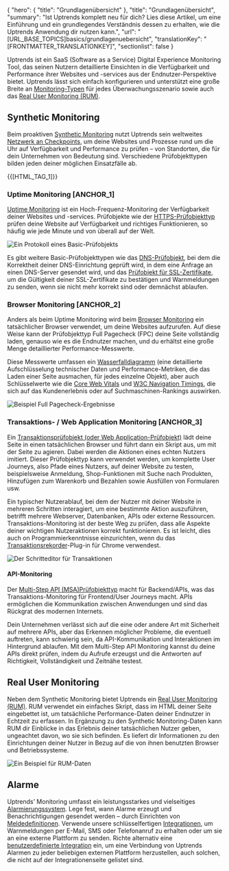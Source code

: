 {
  "hero": {
    "title": "Grundlagenübersicht"
  },
  "title": "Grundlagenübersicht",
  "summary": "Ist Uptrends komplett neu für dich? Lies diese Artikel, um eine Einführung und ein grundlegendes Verständnis dessen zu erhalten, wie die Uptrends Anwendung dir nutzen kann.",
  "url": "[URL_BASE_TOPICS]basics/grundlagenuebersicht",
  "translationKey": "[FRONTMATTER_TRANSLATIONKEY]",
  "sectionlist": false
}

Uptrends ist ein SaaS (Software as a Service) Digital Experience Monitoring Tool, das seinen Nutzern detaillierte Einsichten in die Verfügbarkeit und Performance ihrer Websites und -services aus der Endnutzer-Perspektive bietet. Uptrends lässt sich einfach konfigurieren und unterstützt eine große Breite an [Monitoring-Typen]([LINK_URL_1]) für jedes Überwachungsszenario sowie auch das [Real User Monitoring (RUM)]([LINK_URL_2]).

## Synthetic Monitoring

Beim proaktiven [Synthetic Monitoring]([LINK_URL_3]) nutzt Uptrends sein weltweites [Netzwerk an Checkpoints]([LINK_URL_4]), um deine Websites und Prozesse rund um die Uhr auf Verfügbarkeit und Performance zu prüfen – von Standorten, die für dein Unternehmen von Bedeutung sind. Verschiedene Prüfobjekttypen bilden jeden deiner möglichen Einsatzfälle ab.

{{[HTML_TAG_1]}}

### Uptime Monitoring [ANCHOR_1]

[Uptime Monitoring]([LINK_URL_5]) ist ein Hoch-Frequenz-Monitoring der Verfügbarkeit deiner Websites und -services. Prüfobjekte wie der [HTTPS-Prüfobjekttyp]([LINK_URL_6]) prüfen deine Website auf Verfügbarkeit und richtiges Funktionieren, so häufig wie jede Minute und von überall auf der Welt.

![Ein Protokoll eines Basic-Prüfobjekts]([LINK_URL_7])

Es gibt weitere Basic-Prüfobjekttypen wie das [DNS-Prüfobjekt]([LINK_URL_8]), bei dem die Korrektheit deiner DNS-Einrichtung geprüft wird, in dem eine Anfrage an einen DNS-Server gesendet wird, und das [Prüfobjekt für SSL-Zertifikate]([LINK_URL_9]), um die Gültigkeit deiner SSL-Zertifikate zu bestätigen und Warnmeldungen zu senden, wenn sie nicht mehr korrekt sind oder demnächst ablaufen.

### Browser Monitoring [ANCHOR_2]

Anders als beim Uptime Monitoring wird beim [Browser Monitoring]([LINK_URL_10]) ein tatsächlicher Browser verwendet, um deine Websites aufzurufen. Auf diese Weise kann der Prüfobjekttyp Full Pagecheck (FPC) deine Seite vollständig laden, genauso wie es die Endnutzer machen, und du erhältst eine große Menge detaillierter Performance-Messwerte.

Diese Messwerte umfassen ein [Wasserfalldiagramm]([LINK_URL_11]) (eine detaillierte Aufschlüsselung technischer Daten und Performance-Metriken, die das Laden einer Seite ausmachen, für jedes einzelne Objekt), aber auch Schlüsselwerte wie die [Core Web Vitals]([LINK_URL_12]) und [W3C Navigation Timings]([LINK_URL_13]), die sich auf das Kundenerlebnis oder auf Suchmaschinen-Rankings auswirken.

![Beispiel Full Pagecheck-Ergebnisse]([LINK_URL_14])

### Transaktions- / Web Application Monitoring [ANCHOR_3]

Ein [Transaktionsprüfobjekt (oder Web Application-Prüfobjekt)]([LINK_URL_15]) lädt deine Seite in einen tatsächlichen Browser und führt dann ein Skript aus, um mit der Seite zu agieren. Dabei werden die Aktionen eines echten Nutzers imitiert. Dieser Prüfobjekttyp kann verwendet werden, um komplette User Journeys, also Pfade eines Nutzers, auf deiner Website zu testen, beispielsweise Anmeldung, Shop-Funktionen mit Suche nach Produkten, Hinzufügen zum Warenkorb und Bezahlen sowie Ausfüllen von Formularen usw.

Ein typischer Nutzerablauf, bei dem der Nutzer mit deiner Website in mehreren Schritten interagiert, um eine bestimmte Aktion auszuführen, betrifft mehrere Webserver, Datenbanken, APIs oder externe Ressourcen. Transaktions-Monitoring ist der beste Weg zu prüfen, dass alle Aspekte deiner wichtigen Nutzeraktionen korrekt funktionieren. Es ist leicht, dies auch on Programmierkenntnisse einzurichten, wenn du das [Transaktionsrekorder]([LINK_URL_16])-Plug-in für Chrome verwendest.

![Der Schritteditor für Transaktionen]([LINK_URL_17])

#### API-Monitoring

Der [Multi-Step API (MSA)Prüfobjekttyp]([LINK_URL_18]) macht für Backend/APIs, was das Transaktions-Monitoring für Frontend/User Journeys macht. APIs ermöglichen die Kommunikation zwischen Anwendungen und sind das Rückgrat des modernen Internets.

Dein Unternehmen verlässt sich auf die eine oder andere Art mit Sicherheit auf mehrere APIs, aber das Erkennen möglicher Probleme, die eventuell auftreten, kann schwierig sein, da API-Kommunikation und Interaktionen im Hintergrund ablaufen. Mit dem Multi-Step API Monitoring kannst du deine APIs direkt prüfen, indem du Aufrufe erzeugst und die Antworten auf Richtigkeit, Vollständigkeit und Zeitnähe testest.

## Real User Monitoring

Neben dem Synthetic Monitoring bietet Uptrends ein [Real User Monitoring (RUM)]([LINK_URL_19]). RUM verwendet ein einfaches Skript, dass im HTML deiner Seite eingebettet ist, um tatsächliche Performance-Daten deiner Endnutzer in Echtzeit zu erfassen. In Ergänzung zu den Synthetic Monitoring-Daten kann RUM dir Einblicke in das Erlebnis deiner tatsächlichen Nutzer geben, ungeachtet davon, wo sie sich befinden. Es liefert dir Informationen zu den Einrichtungen deiner Nutzer in Bezug auf die von ihnen benutzten Browser und Betriebssysteme.

![Ein Beispiel für RUM-Daten]([LINK_URL_20])

## Alarme

Uptrends’ Monitoring umfasst ein leistungsstarkes und vielseitiges [Alarmierungssystem]([LINK_URL_21]). Lege fest, wann Alarme erzeugt und Benachrichtigungen gesendet werden – durch Einrichten von [Meldedefinitionen]([LINK_URL_22]). Verwende unsere schlüsselfertigen [Integrationen]([LINK_URL_23]), um Warnmeldungen per E-Mail, SMS oder Telefonanruf zu erhalten oder um sie an eine externe Plattform zu senden. Richte alternativ eine [benutzerdefinierte Integration]([LINK_URL_24]) ein, um eine Verbindung von Uptrends Alarmen zu jeder beliebigen externen Plattform herzustellen, auch solchen, die nicht auf der Integrationenseite gelistet sind.
